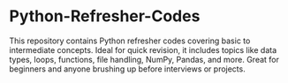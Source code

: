 # Python-Refresher-Codes
This repository contains Python refresher codes covering basic to intermediate concepts. Ideal for quick revision, it includes topics like data types, loops, functions, file handling, NumPy, Pandas, and more. Great for beginners and anyone brushing up before interviews or projects.
